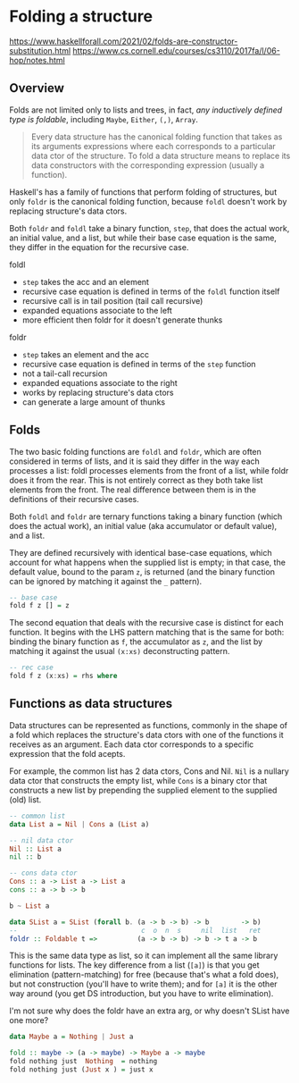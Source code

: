 # Folding a structure

https://www.haskellforall.com/2021/02/folds-are-constructor-substitution.html
https://www.cs.cornell.edu/courses/cs3110/2017fa/l/06-hop/notes.html


## Overview

Folds are not limited only to lists and trees, in fact, *any inductively defined type is foldable*, including `Maybe`, `Either`, `(,)`, `Array`.

> Every data structure has the canonical folding function that takes as its arguments expressions where each corresponds to a particular data ctor of the structure. To fold a data structure means to replace its data constructors with the corresponding expression (usually a function).

Haskell's has a family of functions that perform folding of structures, but only `foldr` is the canonical folding function, because `foldl` doesn't work by replacing structure's data ctors.

Both `foldr` and `foldl` take a binary function, `step`, that does the actual work, an initial value, and a list, but while their base case equation is the same, they differ in the equation for the recursive case.

foldl
- `step` takes the acc and an element
- recursive case equation is defined in terms of the `foldl` function itself
- recursive call is in tail position (tail call recursive)
- expanded equations associate to the left
- more efficient then foldr for it doesn't generate thunks

foldr
- `step` takes an element and the acc
- recursive case equation is defined in terms of the `step` function
- not a tail-call recursion
- expanded equations associate to the right
- works by replacing structure's data ctors
- can generate a large amount of thunks


## Folds

The two basic folding functions are `foldl` and `foldr`, which are often considered in terms of lists, and it is said they differ in the way each processes a list: foldl processes elements from the front of a list, while foldr does it from the rear. This is not entirely correct as they both take list elements from the front. The real difference between them is in the definitions of their recursive cases.

Both `foldl` and `foldr` are ternary functions taking a binary function (which does the actual work), an initial value (aka accumulator or default value), and a list.

They are defined recursively with identical base-case equations, which account for what happens when the supplied list is empty; in that case, the default value, bound to the param `z`, is returned (and the binary function can be ignored by matching it against the `_` pattern).

```hs
-- base case
fold f z [] = z
```

The second equation that deals with the recursive case is distinct for each function. It begins with the LHS pattern matching that is the same for both: binding the binary function as `f`, the accumulator as `z`, and the list by matching it against the usual `(x:xs)` deconstructing pattern.

```hs
-- rec case
fold f z (x:xs) = rhs where
```


## Functions as data structures

Data structures can be represented as functions, commonly in the shape of a fold which replaces the structure's data ctors with one of the functions it receives as an argument. Each data ctor corresponds to a specific expression that the fold acepts.

For example, the common list has 2 data ctors, Cons and Nil. `Nil` is a nullary data ctor that constructs the empty list, while `Cons` is a binary ctor that constructs a new list by prepending the supplied element to the supplied (old) list.

```hs
-- common list
data List a = Nil | Cons a (List a)

-- nil data ctor
Nil :: List a
nil :: b

-- cons data ctor
Cons :: a -> List a -> List a
cons :: a -> b -> b

b ~ List a

data SList a = SList (forall b. (a -> b -> b) -> b        -> b)
--                               c  o  n  s     nil  list   ret
foldr :: Foldable t =>          (a -> b -> b) -> b -> t a -> b
```

This is the same data type as list, so it can implement all the same library functions for lists. The key difference from a list (`[a]`) is that you get elimination (pattern-matching) for free (because that's what a fold does), but not construction (you'll have to write them); and for `[a]` it is the other way around (you get DS introduction, but you have to write elimination).

I'm not sure why does the foldr have an extra arg, or why doesn't SList have one more?


```hs
data Maybe a = Nothing | Just a

fold :: maybe -> (a -> maybe) -> Maybe a -> maybe
fold nothing just  Nothing  = nothing
fold nothing just (Just x ) = just x
```
